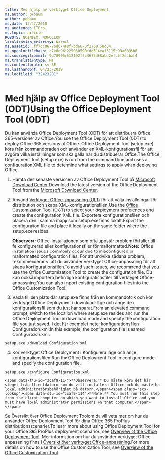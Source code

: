 ```yaml
---
title: Med hjälp av verktyget Office Deployment
ms.author: pebaum
author: pebaum
ms.date: 12/17/2018
ms.audience: ITPro
ms.topic: article
ROBOTS: NOINDEX, NOFOLLOW
localization_priority: Normal
ms.assetid: 7ff7cc06-76d0-468f-bd66-3f2760750d04
ms.openlocfilehash: c7e0e96f225030590fdd516eaf3115c93a6335b6
ms.sourcegitcommit: 9d78905c512192ffc4675468abd2efc5f2e4baf4
ms.translationtype: MT
ms.contentlocale: sv-SE
ms.lasthandoff: 04/23/2019
ms.locfileid: "32423201"
---
```

# <a name="using-the-office-deployment-tool-odt"></a><span data-ttu-id="3caf9-102">Med hjälp av Office Deployment Tool (ODT)</span><span class="sxs-lookup"><span data-stu-id="3caf9-102">Using the Office Deployment Tool (ODT)</span></span>

<span data-ttu-id="3caf9-103">Du kan använda Office Deployment Tool (ODT) för att distribuera Office 365-versioner av Office.</span><span class="sxs-lookup"><span data-stu-id="3caf9-103">You use the Office Deployment Tool (ODT) to deploy Office 365 versions of Office.</span></span> <span data-ttu-id="3caf9-104">Office Deployment Tool (setup.exe) körs från kommandoraden och använder en XML-konfigurationsfil för att avgöra vilka inställningar som ska gälla när du distribuerar Office.</span><span class="sxs-lookup"><span data-stu-id="3caf9-104">The Office Deployment Tool (setup.exe) is run from the command line and uses a configuration XML file to determine what settings to apply when deploying Office.</span></span>
  
1. <span data-ttu-id="3caf9-105">Hämta den senaste versionen av Office Deployment Tool på [Microsoft Download Center](http://go.microsoft.com/fwlink/p/?LinkID=626065).</span><span class="sxs-lookup"><span data-stu-id="3caf9-105">Download the latest version of the Office Deployment Tool from the [Microsoft Download Center](http://go.microsoft.com/fwlink/p/?LinkID=626065).</span></span>
    
2. <span data-ttu-id="3caf9-106">Använd [Verktyget Office-anpassning (ULT)](https://config.office.com) för att välja inställningar för distribution och skapa XML-konfigurationsfilen.</span><span class="sxs-lookup"><span data-stu-id="3caf9-106">Use the [Office Customization Tool (OCT)](https://config.office.com) to select your deployment preferences and create the configuration XML file.</span></span> <span data-ttu-id="3caf9-107">Exportera konfigurationsfilen och placera den i samma mapp som setup.exe finns lokalt.</span><span class="sxs-lookup"><span data-stu-id="3caf9-107">Export the configuration file and place it locally on the same folder where the setup.exe resides.</span></span> 
    
    <span data-ttu-id="3caf9-108">**Observera:** Office-installationen som ofta uppstår problem förfaller till felkonfigurerad eller konfigurationsfiler för malformatted.</span><span class="sxs-lookup"><span data-stu-id="3caf9-108">**Note:** Office installation issues commonly occur due to misconfigured or malformatted configuration files.</span></span> <span data-ttu-id="3caf9-109">För att undvika sådana problem, rekommenderar vi att du använder verktyget Office-anpassning för att skapa konfigurationsfilen.</span><span class="sxs-lookup"><span data-stu-id="3caf9-109">To avoid such issues, we recommend that you use the Office Customization Tool to create the configuration file.</span></span> <span data-ttu-id="3caf9-110">Du kan också importera befintliga konfigurationsfiler till verktyget Office-anpassning.</span><span class="sxs-lookup"><span data-stu-id="3caf9-110">You can also import existing configuration files into the Office Customization Tool.</span></span> 
    
3. <span data-ttu-id="3caf9-111">Växla till den plats där setup.exe finns från en kommandotolk och kör verktyget Office Deployment i download-läge och ange den konfigurationsfil som du just har sparat.</span><span class="sxs-lookup"><span data-stu-id="3caf9-111">From an elevated command prompt, switch to the location where setup.exe resides and run the Office Deployment Tool in download mode and specify the configuration file you just saved.</span></span> <span data-ttu-id="3caf9-112">I det här exemplet heter konfigurationsfilen Configuration.xml:</span><span class="sxs-lookup"><span data-stu-id="3caf9-112">In this example, the configuration file is named Configuration.xml:</span></span>
    
  ```
  setup.exe /download Configuration.xml  
  ```

4. <span data-ttu-id="3caf9-113">Kör verktyget Office Deployment i Konfigurera läge och ange konfigurationsfilen.</span><span class="sxs-lookup"><span data-stu-id="3caf9-113">Run the Office Deployment Tool in configure mode and specify the configuration file.</span></span>
    
  ```
  setup.exe /configure Configuration.xml
  ```

    <span data-ttu-id="3caf9-114">**Observera:** Du måste köra det här steget från klientdatorn som du vill installera Office och du måste ha lokal administratörsbehörighet på datorn.</span><span class="sxs-lookup"><span data-stu-id="3caf9-114">**Note:** You must run this step from the client computer on which you want to install Office and you must have local administrator permissions on that computer.</span></span> 
    
<span data-ttu-id="3caf9-115">Se [Översikt över Office Deployment Tool](https://docs.microsoft.com/deployoffice/overview-of-the-office-2016-deployment-tool)om du vill veta mer om hur du använder Office Deployment Tool för dina Office 365 ProPlus distributionsscenarier.</span><span class="sxs-lookup"><span data-stu-id="3caf9-115">To learn more about using Office Deployment Tool for your Office 365 ProPlus deployment scenarios, see [Overview of the Office Deployment Tool](https://docs.microsoft.com/deployoffice/overview-of-the-office-2016-deployment-tool).</span></span> <span data-ttu-id="3caf9-116">Mer information om hur du använder verktyget Office-anpassning finns i [Översikt över verktyget Office-anpassning](https://docs.microsoft.com/DeployOffice/overview-of-the-office-customization-tool-for-click-to-run).</span><span class="sxs-lookup"><span data-stu-id="3caf9-116">For more details on how to use the Office Customization Tool, see [Overview of the Office Customization Tool](https://docs.microsoft.com/DeployOffice/overview-of-the-office-customization-tool-for-click-to-run).</span></span>
  


